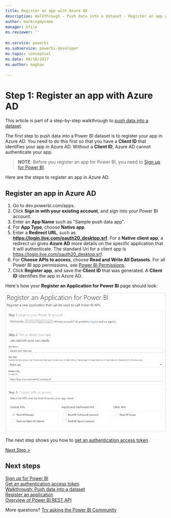 ```yaml
---
title: Register an app with Azure AD
description: Walkthrough - Push data into a dataset - Register an app with Azure AD
author: markingmyname
manager: kfile
ms.reviewer: ''

ms.service: powerbi
ms.subservice: powerbi-developer
ms.topic: conceptual
ms.date: 08/10/2017
ms.author: maghan

---
```

# Step 1: Register an app with Azure AD
This article is part of a step-by-step walkthrough to [push data into a dataset](walkthrough-push-data.md).

The first step to push data into a Power BI dataset is to register your app in Azure AD. You need to do this first so that you have a **Client ID** that identifies your app in Azure AD. Without a **Client ID**, Azure AD cannot authenticate your app.

> **NOTE**: Before you register an app for Power BI, you need to [Sign up for Power BI](create-an-azure-active-directory-tenant.md).
> 
> 

Here are the steps to register an app in Azure AD.

## Register an app in Azure AD
1. Go to dev.powerbi.com/apps.
2. Click **Sign in with your existing account**, and sign into your Power BI account.
3. Enter an **App Name** such as "Sample push data app".
4. For **App Type**, choose **Native app**.
5. Enter a **Redirect URL**, such as **https://login.live.com/oauth20_desktop.srf**. For a **Native client app**, a redirect uri gives **Azure AD** more details on the specific application that it will authenticate. The standard Uri for a client app is https://login.live.com/oauth20_desktop.srf.
6. For **Choose APIs to access**, choose **Read and Write All Datasets**. For all Power BI app permissions, see [Power BI Permissions](power-bi-permissions.md).
7. Click **Register app**, and save the **Client ID** that was generated. A **Client ID** identifies the app in Azure AD.

Here's how your **Register an Application for Power BI** page should look:

![](media/walkthrough-push-data-register-app-with-azure-ad/powerbi-developer-sample-register-app.png)

The next step shows you how to [get an authentication access token](walkthrough-push-data-get-token.md).

[Next Step >](walkthrough-push-data-get-token.md)

## Next steps
[Sign up for Power BI](create-an-azure-active-directory-tenant.md)  
[Get an authentication access token](walkthrough-push-data-get-token.md)  
[Walkthrough: Push data into a dataset](walkthrough-push-data.md)  
[Register an application](register-app.md)  
[Overview of Power BI REST API](overview-of-power-bi-rest-api.md)  

More questions? [Try asking the Power BI Community](http://community.powerbi.com/)


